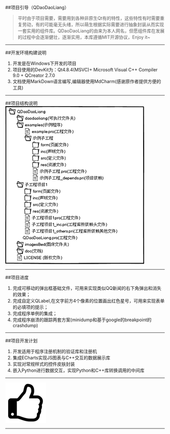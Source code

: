 ##项目引导（QDaoDaoLiang）

> 平时由于项目需要，需要用到各种非原生Qt有的特性，这些特性有时需要重复劳动，有的可能毫无头绪，所以萌生根据实际需要进行抽象封装从而实现一套实用的组件库。QDaoDaoLiang的由来为本人网名，但愿组件库在发展的过程中会逐渐健壮，逐渐实用，本库遵循MIT开源协议，Enjoy it~
    
******
<!-- more -->


##开发环境构建说明

1. 开发是在Windows下开发的项目
2. 项目使用的DevKit为：Qt4.8.4(MSVC)+ Microsoft Visual C++ Compiler 9.0 + QCreator 2.7.0
3. 文档使用MarkDown语言编写,编辑器使用MdCharm(感谢原作者提供方便的工具)

******
##项目结构说明
![项目结构说明](/_posts/QDaoDaoLiang项目/doc/项目结构说明/项目结构说明.png)
******

##项目进度
1. 完成可移动的弹出框基础文件，可用来实现类似QQ新闻的右下角弹出和消失的效果；
2. 完成自定义QLabel,在文字前方4个像素的位置画出红色星号，可用来实现表单的必填项的提示；
3. 完成程序单例的集成；
4. 完成程序崩溃的跟踪两套方案(minidump和基于google的breakpoint的crashdump)

******

##项目开发计划
1. 开发适用于程序注册机制的验证库和注册机
2. 集成ECharts实现JS图表与C++交互的数据展示库
3. 实现对常规样式的控件皮肤封装
4. 嵌入Python进行数据交互，实现Python和C++库转换调用的中间库

******

![enjoy](/_posts/QDaoDaoLiang项目/imagesBed/icon_thumbs-o-up.png)

******
